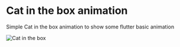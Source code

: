# Cat in the box animation
Simple Cat in the box animation to show some flutter basic animation

![Cat in the box](https://github.com/edubskiy/cat-in-the-box-animation/assets/cat-in-the-box.gif)
